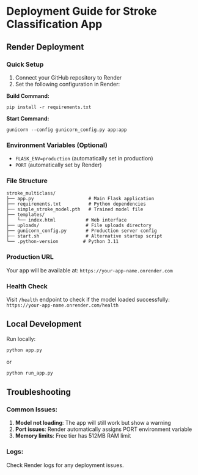 # Deployment Guide for Stroke Classification App

## Render Deployment

### Quick Setup
1. Connect your GitHub repository to Render
2. Set the following configuration in Render:

**Build Command:**
```
pip install -r requirements.txt
```

**Start Command:**
```
gunicorn --config gunicorn_config.py app:app
```

### Environment Variables (Optional)
- `FLASK_ENV=production` (automatically set in production)
- `PORT` (automatically set by Render)

### File Structure
```
stroke_multiclass/
├── app.py                    # Main Flask application
├── requirements.txt          # Python dependencies
├── simple_stroke_model.pth   # Trained model file
├── templates/
│   └── index.html           # Web interface
├── uploads/                 # File uploads directory
├── gunicorn_config.py       # Production server config
├── start.sh                 # Alternative startup script
└── .python-version         # Python 3.11
```

### Production URL
Your app will be available at: `https://your-app-name.onrender.com`

### Health Check
Visit `/health` endpoint to check if the model loaded successfully:
`https://your-app-name.onrender.com/health`

## Local Development

Run locally:
```bash
python app.py
```
or
```bash
python run_app.py
```

## Troubleshooting

### Common Issues:
1. **Model not loading**: The app will still work but show a warning
2. **Port issues**: Render automatically assigns PORT environment variable
3. **Memory limits**: Free tier has 512MB RAM limit

### Logs:
Check Render logs for any deployment issues.